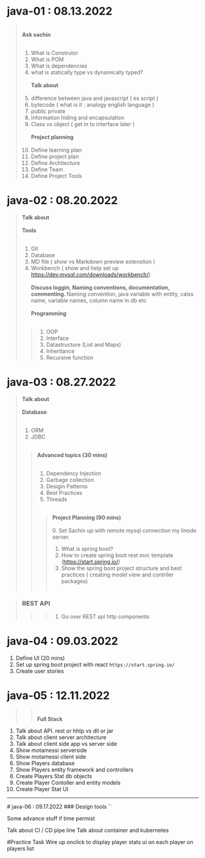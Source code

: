 # java-01 : 08.13.2022
><br><strong>   Ask sachin</strong><br><br>
> 1. What is Construtor
> 2. What is POM
> 3. What is dependencies
> 4. what is statically type vs dynamically typed?<br><br>
> <strong>Talk about</strong><br><br>
> 1. difference between java and javascript ( es script )
> 2. bytecode ( what is it : analogy english language )
> 3. public private
> 4. information hiding and encapsulation
> 5. Class vs object ( get in to interface later )<br><br>
> <strong>Project planning</strong><br><br>
> 1. Define learning plan
> 2. Define project plan
> 3. Define Architecture
> 4. Define Team
> 5. Define Project Tools


# java-02 : 08.20.2022
><strong>Talk about</strong><br><br>
><strong>Tools</strong><br><br>
>1. Git
>2. Database
>3. MD file ( show vs Markdown preview extenstion )
>4. Workbench ( show and help set up https://dev.mysql.com/downloads/workbench/)<br><br>
><strong>Discuss loggin, Naming conventions, documentation, commenting. </strong>
>Naming convention, java variable with entity, calss name, variable names, column name in db etc<br><br>
><strong>Programming</strong><br><br>
>>1. OOP
>>2. Interface
>>3. Datastructure (List and Maps)
>>4. Inheritance
>>5. Recursive function


# java-03 : 08.27.2022
><strong>Talk about<br><br>Database </strong><br><br>
>1. ORM
>2. JDBC<br><br>
>><strong>Advanced topics (30 mins)</strong><br><br>
>>1. Dependency Injection
>>2. Garbage collection
>>3. Desigin Patterns
>>4. Best Practices
>>5. Threads<br><br>
>>><strong>Project Planning (90 mins)</strong><br><br>
>>>0. Set Sachin up with remote mysql connection my linode server.
>>>1. What is spring boot?
>>>2. How to create spring boot rest mvc template (https://start.spring.io/)
>>>3. Show the spring boot project structure and best practices ( creating model view and contrller packages)<br><br>

> ### REST API
>>>1. Go over REST api http components


# java-04 : 09.03.2022

1. Define UI (20 mins)
2. Set up spring boot project with react `https://start.spring.io/`
3. Create user stories


# java-05 : 12.11.2022
>><br><strong>Full Stack</strong></br> 
1. Talk about API. rest or hhtp vs dll or jar
2. Talk about client server architecture
3. Talk about client side app vs server side
4. Show motamessi serverside
5. Show motamessi client side
1. Show Players database
1. Show Players entity framework and controllers
1. Create Players Stat db objects
1. Create Player Contoller and entity models
1. Create Player Stat UI
<hr/>
# java-06 : 09.17.2022
### Design tools
``

Some advance stuff if time permist

Talk about CI / CD pipe line 
Talk about container and kubernetes

#Practice Task
 Wire up onclick to display player stats ui on each player on players list
